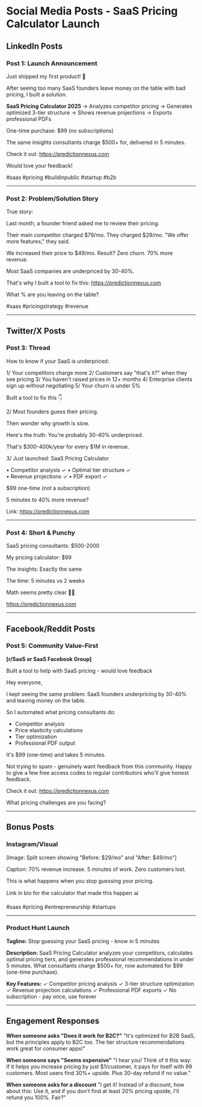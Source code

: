 # Social Media Posts - SaaS Pricing Calculator Launch

## LinkedIn Posts

### Post 1: Launch Announcement

Just shipped my first product! 🚀

After seeing too many SaaS founders leave money on the table with bad pricing, I built a solution.

**SaaS Pricing Calculator 2025**
→ Analyzes competitor pricing
→ Generates optimized 3-tier structure
→ Shows revenue projections
→ Exports professional PDFs

One-time purchase: $99 (no subscriptions)

The same insights consultants charge $500+ for, delivered in 5 minutes.

Check it out: https://predictionnexus.com

Would love your feedback!

#saas #pricing #buildinpublic #startup #b2b

---

### Post 2: Problem/Solution Story

True story:

Last month, a founder friend asked me to review their pricing.

Their main competitor charged $79/mo.
They charged $29/mo.
"We offer more features," they said.

We increased their price to $49/mo.
Result? Zero churn. 70% more revenue.

Most SaaS companies are underpriced by 30-40%.

That's why I built a tool to fix this: https://predictionnexus.com

What % are you leaving on the table?

#saas #pricingstrategy #revenue

---

## Twitter/X Posts

### Post 3: Thread

How to know if your SaaS is underpriced:

1/ Your competitors charge more
2/ Customers say "that's it?" when they see pricing
3/ You haven't raised prices in 12+ months
4/ Enterprise clients sign up without negotiating
5/ Your churn is under 5%

Built a tool to fix this 👇

2/ Most founders guess their pricing.

Then wonder why growth is slow.

Here's the truth: You're probably 30-40% underpriced.

That's $300-400k/year for every $1M in revenue.

3/ Just launched: SaaS Pricing Calculator

• Competitor analysis ✓
• Optimal tier structure ✓  
• Revenue projections ✓
• PDF export ✓

$99 one-time (not a subscription)

5 minutes to 40% more revenue?

Link: https://predictionnexus.com

---

### Post 4: Short & Punchy

SaaS pricing consultants: $500-2000

My pricing calculator: $99

The insights: Exactly the same

The time: 5 minutes vs 2 weeks

Math seems pretty clear 🤷‍♂️

https://predictionnexus.com

---

## Facebook/Reddit Posts

### Post 5: Community Value-First

**[r/SaaS or SaaS Facebook Group]**

Built a tool to help with SaaS pricing - would love feedback

Hey everyone,

I kept seeing the same problem: SaaS founders underpricing by 30-40% and leaving money on the table.

So I automated what pricing consultants do:
- Competitor analysis
- Price elasticity calculations  
- Tier optimization
- Professional PDF output

It's $99 (one-time) and takes 5 minutes.

Not trying to spam - genuinely want feedback from this community. Happy to give a few free access codes to regular contributors who'll give honest feedback.

Check it out: https://predictionnexus.com

What pricing challenges are you facing?

---

## Bonus Posts

### Instagram/Visual

[Image: Split screen showing "Before: $29/mo" and "After: $49/mo"]

Caption:
70% revenue increase.
5 minutes of work.
Zero customers lost.

This is what happens when you stop guessing your pricing.

Link in bio for the calculator that made this happen 📊

#saas #pricing #entrepreneurship #startups

---

### Product Hunt Launch

**Tagline:** Stop guessing your SaaS pricing - know in 5 minutes

**Description:**
SaaS Pricing Calculator analyzes your competitors, calculates optimal pricing tiers, and generates professional recommendations in under 5 minutes. What consultants charge $500+ for, now automated for $99 (one-time purchase).

**Key Features:**
✓ Competitor pricing analysis
✓ 3-tier structure optimization
✓ Revenue projection calculations
✓ Professional PDF exports
✓ No subscription - pay once, use forever

---

## Engagement Responses

**When someone asks "Does it work for B2C?"**
"It's optimized for B2B SaaS, but the principles apply to B2C too. The tier structure recommendations work great for consumer apps!"

**When someone says "Seems expensive"**
"I hear you! Think of it this way: If it helps you increase pricing by just $1/customer, it pays for itself with 99 customers. Most users find 30%+ upside. Plus 30-day refund if no value."

**When someone asks for a discount**
"I get it! Instead of a discount, how about this: Use it, and if you don't find at least 20% pricing upside, I'll refund you 100%. Fair?"